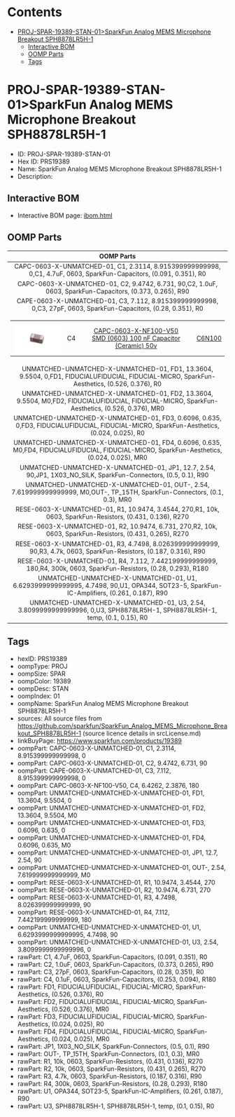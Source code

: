 



Contents
========

* [PROJ-SPAR-19389-STAN-01>SparkFun Analog MEMS Microphone Breakout SPH8878LR5H-1](#proj-spar-19389-stan-01sparkfun-analog-mems-microphone-breakout-sph8878lr5h-1)
	* [Interactive BOM](#interactive-bom)
	* [OOMP Parts](#oomp-parts)
	* [Tags](#tags)

# PROJ-SPAR-19389-STAN-01>SparkFun Analog MEMS Microphone Breakout SPH8878LR5H-1

- ID: PROJ-SPAR-19389-STAN-01
- Hex ID: PRS19389
- Name: SparkFun Analog MEMS Microphone Breakout SPH8878LR5H-1
- Description: 

## Interactive BOM

- Interactive BOM page: [ibom.html](kicad/bom/ibom.html)

## OOMP Parts
  

|OOMP Parts|
| :---: |
|CAPC-0603-X-UNMATCHED-01, C1, 2.3114, 8.915399999999998, 0,C1, 4.7uF, 0603, SparkFun-Capacitors, (0.091, 0.351), R0|
|CAPC-0603-X-UNMATCHED-01, C2, 9.4742, 6.731, 90,C2, 1.0uF, 0603, SparkFun-Capacitors, (0.373, 0.265), R90|
|CAPE-0603-X-UNMATCHED-01, C3, 7.112, 8.915399999999998, 0,C3, 27pF, 0603, SparkFun-Capacitors, (0.28, 0.351), R0|
|<table><tr><td>![CAPC-0603-X-NF100-V50](https://raw.githubusercontent.com/oomlout/oomlout_OOMP_parts/main/CAPC-0603-X-NF100-V50/image_140.jpg)</td><td> C4</td><td>[CAPC-0603-X-NF100-V50<br>SMD (0603) 100 nF Capacitor (Ceramic) 50v](https://github.com/oomlout/oomlout_OOMP_parts/tree/main/CAPC-0603-X-NF100-V50/)</td><td>[C6N100](https://github.com/oomlout/oomlout_OOMP_parts/tree/main/CAPC-0603-X-NF100-V50/)</td></tr></table>|
|UNMATCHED-UNMATCHED-X-UNMATCHED-01, FD1, 13.3604, 9.5504, 0,FD1, FIDUCIALUFIDUCIAL, FIDUCIAL-MICRO, SparkFun-Aesthetics, (0.526, 0.376), R0|
|UNMATCHED-UNMATCHED-X-UNMATCHED-01, FD2, 13.3604, 9.5504, M0,FD2, FIDUCIALUFIDUCIAL, FIDUCIAL-MICRO, SparkFun-Aesthetics, (0.526, 0.376), MR0|
|UNMATCHED-UNMATCHED-X-UNMATCHED-01, FD3, 0.6096, 0.635, 0,FD3, FIDUCIALUFIDUCIAL, FIDUCIAL-MICRO, SparkFun-Aesthetics, (0.024, 0.025), R0|
|UNMATCHED-UNMATCHED-X-UNMATCHED-01, FD4, 0.6096, 0.635, M0,FD4, FIDUCIALUFIDUCIAL, FIDUCIAL-MICRO, SparkFun-Aesthetics, (0.024, 0.025), MR0|
|UNMATCHED-UNMATCHED-X-UNMATCHED-01, JP1, 12.7, 2.54, 90,JP1, 1X03_NO_SILK, SparkFun-Connectors, (0.5, 0.1), R90|
|UNMATCHED-UNMATCHED-X-UNMATCHED-01, OUT-, 2.54, 7.619999999999999, M0,OUT-, TP_15TH, SparkFun-Connectors, (0.1, 0.3), MR0|
|RESE-0603-X-UNMATCHED-01, R1, 10.9474, 3.4544, 270,R1, 10k, 0603, SparkFun-Resistors, (0.431, 0.136), R270|
|RESE-0603-X-UNMATCHED-01, R2, 10.9474, 6.731, 270,R2, 10k, 0603, SparkFun-Resistors, (0.431, 0.265), R270|
|RESE-0603-X-UNMATCHED-01, R3, 4.7498, 8.026399999999999, 90,R3, 4.7k, 0603, SparkFun-Resistors, (0.187, 0.316), R90|
|RESE-0603-X-UNMATCHED-01, R4, 7.112, 7.442199999999999, 180,R4, 300k, 0603, SparkFun-Resistors, (0.28, 0.293), R180|
|UNMATCHED-UNMATCHED-X-UNMATCHED-01, U1, 6.6293999999999995, 4.7498, 90,U1, OPA344, SOT23-5, SparkFun-IC-Amplifiers, (0.261, 0.187), R90|
|UNMATCHED-UNMATCHED-X-UNMATCHED-01, U3, 2.54, 3.8099999999999996, 0,U3, SPH8878LR5H-1, SPH8878LR5H-1, temp, (0.1, 0.15), R0|

## Tags

- hexID: PRS19389
- oompType: PROJ
- oompSize: SPAR
- oompColor: 19389
- oompDesc: STAN
- oompIndex: 01
- oompName: SparkFun Analog MEMS Microphone Breakout SPH8878LR5H-1
- sources: All source files from https://github.com/sparkfun/SparkFun_Analog_MEMS_Microphone_Breakout_SPH8878LR5H-1 (source licence details in srcLicense.md)
- linkBuyPage: https://www.sparkfun.com/products/19389
- oompPart: CAPC-0603-X-UNMATCHED-01, C1, 2.3114, 8.915399999999998, 0
- oompPart: CAPC-0603-X-UNMATCHED-01, C2, 9.4742, 6.731, 90
- oompPart: CAPE-0603-X-UNMATCHED-01, C3, 7.112, 8.915399999999998, 0
- oompPart: CAPC-0603-X-NF100-V50, C4, 6.4262, 2.3876, 180
- oompPart: UNMATCHED-UNMATCHED-X-UNMATCHED-01, FD1, 13.3604, 9.5504, 0
- oompPart: UNMATCHED-UNMATCHED-X-UNMATCHED-01, FD2, 13.3604, 9.5504, M0
- oompPart: UNMATCHED-UNMATCHED-X-UNMATCHED-01, FD3, 0.6096, 0.635, 0
- oompPart: UNMATCHED-UNMATCHED-X-UNMATCHED-01, FD4, 0.6096, 0.635, M0
- oompPart: UNMATCHED-UNMATCHED-X-UNMATCHED-01, JP1, 12.7, 2.54, 90
- oompPart: UNMATCHED-UNMATCHED-X-UNMATCHED-01, OUT-, 2.54, 7.619999999999999, M0
- oompPart: RESE-0603-X-UNMATCHED-01, R1, 10.9474, 3.4544, 270
- oompPart: RESE-0603-X-UNMATCHED-01, R2, 10.9474, 6.731, 270
- oompPart: RESE-0603-X-UNMATCHED-01, R3, 4.7498, 8.026399999999999, 90
- oompPart: RESE-0603-X-UNMATCHED-01, R4, 7.112, 7.442199999999999, 180
- oompPart: UNMATCHED-UNMATCHED-X-UNMATCHED-01, U1, 6.6293999999999995, 4.7498, 90
- oompPart: UNMATCHED-UNMATCHED-X-UNMATCHED-01, U3, 2.54, 3.8099999999999996, 0
- rawPart: C1, 4.7uF, 0603, SparkFun-Capacitors, (0.091, 0.351), R0
- rawPart: C2, 1.0uF, 0603, SparkFun-Capacitors, (0.373, 0.265), R90
- rawPart: C3, 27pF, 0603, SparkFun-Capacitors, (0.28, 0.351), R0
- rawPart: C4, 0.1uF, 0603, SparkFun-Capacitors, (0.253, 0.094), R180
- rawPart: FD1, FIDUCIALUFIDUCIAL, FIDUCIAL-MICRO, SparkFun-Aesthetics, (0.526, 0.376), R0
- rawPart: FD2, FIDUCIALUFIDUCIAL, FIDUCIAL-MICRO, SparkFun-Aesthetics, (0.526, 0.376), MR0
- rawPart: FD3, FIDUCIALUFIDUCIAL, FIDUCIAL-MICRO, SparkFun-Aesthetics, (0.024, 0.025), R0
- rawPart: FD4, FIDUCIALUFIDUCIAL, FIDUCIAL-MICRO, SparkFun-Aesthetics, (0.024, 0.025), MR0
- rawPart: JP1, 1X03_NO_SILK, SparkFun-Connectors, (0.5, 0.1), R90
- rawPart: OUT-, TP_15TH, SparkFun-Connectors, (0.1, 0.3), MR0
- rawPart: R1, 10k, 0603, SparkFun-Resistors, (0.431, 0.136), R270
- rawPart: R2, 10k, 0603, SparkFun-Resistors, (0.431, 0.265), R270
- rawPart: R3, 4.7k, 0603, SparkFun-Resistors, (0.187, 0.316), R90
- rawPart: R4, 300k, 0603, SparkFun-Resistors, (0.28, 0.293), R180
- rawPart: U1, OPA344, SOT23-5, SparkFun-IC-Amplifiers, (0.261, 0.187), R90
- rawPart: U3, SPH8878LR5H-1, SPH8878LR5H-1, temp, (0.1, 0.15), R0
